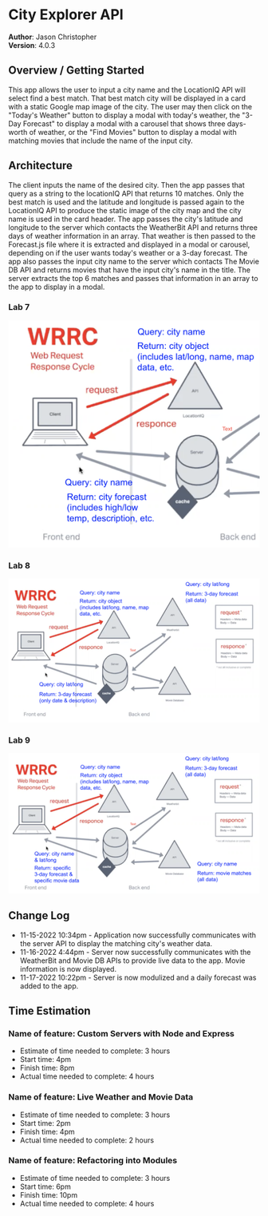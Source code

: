 # City Explorer API

**Author**: Jason Christopher  
**Version**: 4.0.3

## Overview / Getting Started

This app allows the user to input a city name and the LocationIQ API will select find a best match. That best match city will be displayed in a card with a static Google map image of the city. The user may then click on the "Today's Weather" button to display a modal with today's weather, the "3-Day Forecast" to display a modal with a carousel that shows three days-worth of weather, or the "Find Movies" button to display a modal with matching movies that include the name of the input city.

## Architecture

The client inputs the name of the desired city. Then the app passes that query as a string to the locationIQ API that returns 10 matches. Only the best match is used and the latitude and longitude is passed again to the LocationIQ API to produce the static image of the city map and the city name is used in the card header. The app passes the city's latitude and longitude to the server which contacts the WeatherBit API and returns three days of weather information in an array. That weather is then passed to the Forecast.js file where it is extracted and displayed in a modal or carousel, depending on if the user wants today's weather or a 3-day forecast. The app also passes the input city name to the server which contacts The Movie DB API and returns movies that have the input city's name in the title. The server extracts the top 6 matches and passes that information in an array to the app to display in a modal.

### Lab 7

![WRRC](./images/WRRC-Lab7.png)

### Lab 8

![WRRC](./images/WRRC-Lab8.png)

### Lab 9

![WRRC](./images/WRRC-Lab9.png)

## Change Log

* 11-15-2022 10:34pm - Application now successfully communicates with the server API to display the matching city's weather data.  
* 11-16-2022 4:44pm - Server now successfully communicates with the WeatherBit and Movie DB APIs to provide live data to the app. Movie information is now displayed.
* 11-17-2022 10:22pm - Server is now modulized and a daily forecast was added to the app.

## Time Estimation

### Name of feature: Custom Servers with Node and Express

* Estimate of time needed to complete: 3 hours
* Start time: 4pm
* Finish time: 8pm
* Actual time needed to complete: 4 hours

### Name of feature: Live Weather and Movie Data

* Estimate of time needed to complete: 3 hours
* Start time: 2pm
* Finish time: 4pm
* Actual time needed to complete: 2 hours

### Name of feature: Refactoring into Modules

* Estimate of time needed to complete: 3 hours
* Start time: 6pm
* Finish time: 10pm
* Actual time needed to complete: 4 hours
